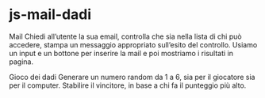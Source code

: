 # js-mail-dadi

Mail
Chiedi all’utente la sua email, controlla che sia nella lista di chi può accedere, stampa un messaggio appropriato sull’esito del controllo.
Usiamo un input e un bottone per inserire la mail e poi mostriamo i risultati in pagina.

Gioco dei dadi
Generare un numero random da 1 a 6, sia per il giocatore sia per il computer. Stabilire il vincitore, in base a chi fa il punteggio più alto.
